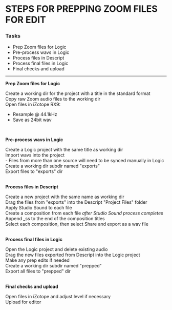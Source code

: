 # STEPS FOR PREPPING ZOOM FILES FOR EDIT

### Tasks

- Prep Zoom files for Logic
- Pre-process wavs in Logic
- Process files in Descript
- Process final files in Logic
- Final checks and upload

---
**Prep Zoom files for Logic**
<br>

Create a working dir for the project with a title in the standard format<br>
Copy raw Zoom audio files to the working dir<br>
Open files in iZotope RX9:
  - Resample @ 44.1kHz
  - Save as 24bit wav
<br>

**Pre-process wavs in Logic**
<br>

Create a Logic project with the same title as working dir<br>
Import wavs into the project<br>
    - Files from more than one source will need to be synced manually in Logic<br>
Create a working dir subdir named "exports"<br>
Export files to "exports" dir<br>
<br>

**Process files in Descript**
<br>

Create a new project with the same name as working dir<br>
Drag the files from "exports" into the Descript "Project Files" folder<br>
Apply Studio Sound to each file<br>
Create a composition from each file _after Studio Sound process completes_<br>
Append _ss to the end of the composition titles<br>
Select each composition, then select Share and export as a wav file<br>
<br>

**Process final files in Logic**
<br>

Open the Logic project and delete existing audio<br>
Drag the new files exported from Descript into the Logic project<br>
Make any prep edits if needed<br>
Create a working dir subdir named "prepped"<br>
Export all files to "prepped" dir<br>
<br>

**Final checks and upload**
<br>

Open files in iZotope and adjust level if necessary<br>
Upload for editor
<br>
